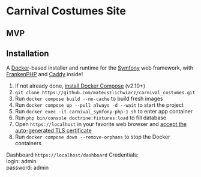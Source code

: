 # Carnival Costumes Site

## MVP

## Installation

A [Docker](https://www.docker.com/)-based installer and runtime for the [Symfony](https://symfony.com) web framework,
with [FrankenPHP](https://frankenphp.dev) and [Caddy](https://caddyserver.com/) inside!

1. If not already done, [install Docker Compose](https://docs.docker.com/compose/install/) (v2.10+)
2. `git clone https://github.com/mateuszlichwiarz/carnival_costumes.git`
3. Run `docker compose build --no-cache` to build fresh images
4. Run `docker compose up --pull always -d --wait` to start the project
5. Run `docker exec -it carnival_symfony-php-1 sh` to enter app container
6. Run `php bin/console doctrine:fixtures:load` to fill database
7. Open `https://localhost` in your favorite web browser and [accept the auto-generated TLS certificate](https://stackoverflow.com/a/15076602/1352334)
8. Run `docker compose down --remove-orphans` to stop the Docker containers

Dashboard `https://localhost/dashboard`
Credentials: <br>
login: admin <br>
password: admin <br>
